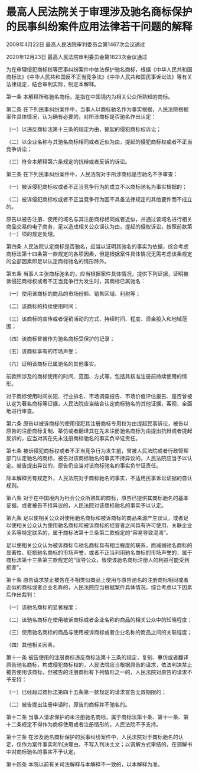 # 最高人民法院关于审理涉及驰名商标保护的民事纠纷案件应用法律若干问题的解释

2009年4月22日 最高人民法院审判委员会第1467次会议通过

2020年12月23日 最高人民法院审判委员会第1823次会议通过

为在审理侵犯商标权等民事纠纷案件中依法保护驰名商标，根据《中华人民共和国商标法》《中华人民共和国反不正当竞争法》《中华人民共和国民事诉讼法》等有关法律规定，结合审判实际，制定本解释。

第一条 本解释所称驰名商标，是指在中国境内为相关公众所熟知的商标。

第二条 在下列民事纠纷案件中，当事人以商标驰名作为事实根据，人民法院根据案件具体情况，认为确有必要的，对所涉商标是否驰名作出认定：

（一）以违反商标法第十三条的规定为由，提起的侵犯商标权诉讼；

（二）以企业名称与其驰名商标相同或者近似为由，提起的侵犯商标权或者不正当竞争诉讼；

（三）符合本解释第六条规定的抗辩或者反诉的诉讼。

第三条 在下列民事纠纷案件中，人民法院对于所涉商标是否驰名不予审查：

（一）被诉侵犯商标权或者不正当竞争行为的成立不以商标驰名为事实根据的；

（二）被诉侵犯商标权或者不正当竞争行为因不具备法律规定的其他要件而不成立的。

原告以被告注册、使用的域名与其注册商标相同或者近似，并通过该域名进行相关商品交易的电子商务，足以造成相关公众误认为由，提起的侵权诉讼，按照前款第（一）项的规定处理。

第四条 人民法院认定商标是否驰名，应当以证明其驰名的事实为依据，综合考虑商标法第十四条第一款规定的各项因素，但是根据案件具体情况无需考虑该条规定的全部因素即足以认定商标驰名的情形除外。

第五条 当事人主张商标驰名的，应当根据案件具体情况，提供下列证据，证明被诉侵犯商标权或者不正当竞争行为发生时，其商标已属驰名：

（一）使用该商标的商品的市场份额、销售区域、利税等；

（二）该商标的持续使用时间；

（三）该商标的宣传或者促销活动的方式、持续时间、程度、资金投入和地域范围；

（四）该商标曾被作为驰名商标受保护的记录；

（五）该商标享有的市场声誉；

（六）证明该商标已属驰名的其他事实。

前款所涉及的商标使用的时间、范围、方式等，包括其核准注册前持续使用的情形。

对于商标使用时间长短、行业排名、市场调查报告、市场价值评估报告、是否曾被认定为著名商标等证据，人民法院应当结合认定商标驰名的其他证据，客观、全面地进行审查。

第六条 原告以被诉商标的使用侵犯其注册商标专用权为由提起民事诉讼，被告以原告的注册商标复制、摹仿或者翻译其在先未注册驰名商标为由提出抗辩或者提起反诉的，应当对其在先未注册商标驰名的事实负举证责任。

第七条 被诉侵犯商标权或者不正当竞争行为发生前，曾被人民法院或者行政管理部门认定驰名的商标，被告对该商标驰名的事实不持异议的，人民法院应当予以认定。被告提出异议的，原告仍应当对该商标驰名的事实负举证责任。

除本解释另有规定外，人民法院对于商标驰名的事实，不适用民事诉讼证据的自认规则。

第八条 对于在中国境内为社会公众所熟知的商标，原告已提供其商标驰名的基本证据，或者被告不持异议的，人民法院对该商标驰名的事实予以认定。

第九条 足以使相关公众对使用驰名商标和被诉商标的商品来源产生误认，或者足以使相关公众认为使用驰名商标和被诉商标的经营者之间具有许可使用、关联企业关系等特定联系的，属于商标法第十三条第二款规定的“容易导致混淆”。

足以使相关公众认为被诉商标与驰名商标具有相当程度的联系，而减弱驰名商标的显著性、贬损驰名商标的市场声誉，或者不正当利用驰名商标的市场声誉的，属于商标法第十三条第三款规定的“误导公众，致使该驰名商标注册人的利益可能受到损害”。

第十条 原告请求禁止被告在不相类似商品上使用与原告驰名的注册商标相同或者近似的商标或者企业名称的，人民法院应当根据案件具体情况，综合考虑以下因素后作出裁判：

（一）该驰名商标的显著程度；

（二）该驰名商标在使用被诉商标或者企业名称的商品的相关公众中的知晓程度；

（三）使用驰名商标的商品与使用被诉商标或者企业名称的商品之间的关联程度；

（四）其他相关因素。

第十一条 被告使用的注册商标违反商标法第十三条的规定，复制、摹仿或者翻译原告驰名商标，构成侵犯商标权的，人民法院应当根据原告的请求，依法判决禁止被告使用该商标，但被告的注册商标有下列情形之一的，人民法院对原告的请求不予支持：

（一）已经超过商标法第四十五条第一款规定的请求宣告无效期限的；

（二）被告提出注册申请时，原告的商标并不驰名的。

第十二条 当事人请求保护的未注册驰名商标，属于商标法第十条、第十一条、第十二条规定不得作为商标使用或者注册情形的，人民法院不予支持。

第十三条 在涉及驰名商标保护的民事纠纷案件中，人民法院对于商标驰名的认定，仅作为案件事实和判决理由，不写入判决主文；以调解方式审结的，在调解书中对商标驰名的事实不予认定。

第十四条 本院以前有关司法解释与本解释不一致的，以本解释为准。
